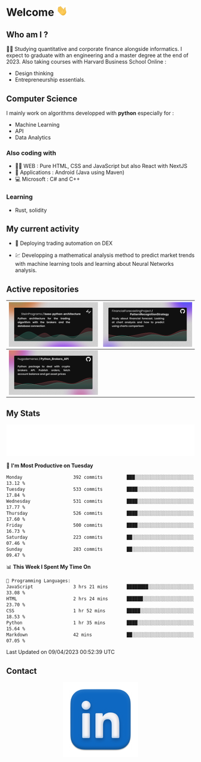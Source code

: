 # Welcome <img src="assets/hello.gif" width="30px"/>

## Who am I ?

:man_student: Studying quantitative and corporate finance alongside informatics.
I expect to graduate with an engineering and a master degree at the end of 2023.
Also taking courses with Harvard Business School Online :

* Design thinking
* Entrepreneurship essentials.

## Computer Science

I mainly work on algorithms developped with **python** especially for :

* Machine Learning
* API
* Data Analytics

### Also coding with

* :man_technologist: WEB : Pure HTML, CSS and JavaScript but also React with NextJS
* :iphone: Applications : Android (Java using Maven)
* :computer: Microsoft : C# and C++

### Learning

* Rust, solidity

## My current activity

* :rocket: Deploying trading automation on DEX

* :chart: Developping a mathematical analysis method to predict market trends with machine learning tools and learning about Neural Networks analysis.

## Active repositories

|[![Python Trading Algorithm](assets/base_python_architecture.png)](https://github.com/SteinPrograms/base-python-architecture)|[![Quantitative Prediction](assets/pattern_recognition_strategy.png)](https://github.com/FinancialForecastingProject/PatternRecognitionStrategy.git)|
| ------------- | ------------- |
|[![Broker SDK](assets/python_brokers_api.png)](https://github.com/hugodemenez/Python_Brokers_API)||

## My Stats

<p align=center>
<img src="metrics.plugin.wakatime.svg" alt="Metrics">
</p>

<!--START_SECTION:waka-->
📅 **I'm Most Productive on Tuesday** 

```text
Monday                   392 commits         ███░░░░░░░░░░░░░░░░░░░░░░   13.12 % 
Tuesday                  533 commits         ████░░░░░░░░░░░░░░░░░░░░░   17.84 % 
Wednesday                531 commits         ████░░░░░░░░░░░░░░░░░░░░░   17.77 % 
Thursday                 526 commits         ████░░░░░░░░░░░░░░░░░░░░░   17.60 % 
Friday                   500 commits         ████░░░░░░░░░░░░░░░░░░░░░   16.73 % 
Saturday                 223 commits         ██░░░░░░░░░░░░░░░░░░░░░░░   07.46 % 
Sunday                   283 commits         ██░░░░░░░░░░░░░░░░░░░░░░░   09.47 % 
```


📊 **This Week I Spent My Time On** 

```text
💬 Programming Languages: 
JavaScript               3 hrs 21 mins       ████████░░░░░░░░░░░░░░░░░   33.08 % 
HTML                     2 hrs 24 mins       ██████░░░░░░░░░░░░░░░░░░░   23.70 % 
CSS                      1 hr 52 mins        █████░░░░░░░░░░░░░░░░░░░░   18.53 % 
Python                   1 hr 35 mins        ████░░░░░░░░░░░░░░░░░░░░░   15.64 % 
Markdown                 42 mins             ██░░░░░░░░░░░░░░░░░░░░░░░   07.05 % 
```


 Last Updated on 09/04/2023 00:52:39 UTC
<!--END_SECTION:waka-->

## Contact

<p align=center >
<a href="https://www.linkedin.com/in/hugo-demenez/">
<picture>
  <source media="(prefers-color-scheme: dark)" srcset="assets/linkedin_light.png">
  <img height="200px" width="200px" alt="Linkedin link" src="assets/linkedin.png">
</picture>
</a>
</p>

